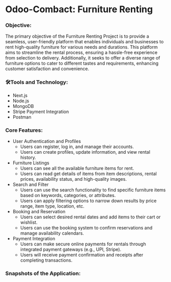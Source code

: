 # Odoo-Combact: Furniture Renting

### Objective: 
The primary objective of the Furniture Renting Project is to provide a seamless, user-friendly platform that enables individuals and businesses to rent high-quality furniture for various needs and durations. This platform aims to streamline the rental process, ensuring a hassle-free experience from selection to delivery. Additionally, it seeks to offer a diverse range of furniture options to cater to different tastes and requirements, enhancing customer satisfaction and convenience.


### 🛠️Tools and Technology:
- Next.js
- Node.js
- MongoDB
- Stripe Payment Integration
- Postman


### Core Features:
- User Authentication and Profiles
    - Users can register, log in, and manage their accounts.
    - Users can create profiles, update information, and view rental history.
- Furniture Listings
    - Users can see all the available furniture items for rent.
    - Users can read get details of items from item descriptions, rental prices, availability status, and high-quality images.
- Search and Filter
    - Users can use the search functionality to find specific furniture items based on keywords, categories, or attributes.
    - Users can apply filtering options to narrow down results by price range, item type, location, etc.
- Booking and Reservation
    - Users can select desired rental dates and add items to their cart or wishlist.
    - Users can use the booking system to confirm reservations and manage availability calendars.
- Payment Integration
    - Users can make secure online payments for rentals through integrated payment gateways (e.g., UPI, Stripe).
    - Users will receive payment confirmation and receipts after completing transactions.

### Snapshots of the Application:

